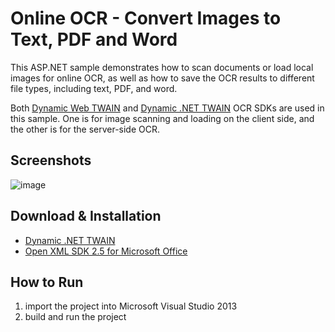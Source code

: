 Online OCR - Convert Images to Text, PDF and Word
=======================================================================
This ASP.NET sample demonstrates how to scan documents or load local images for online OCR, as well as how to save the OCR results to different file types, including text, PDF, and word.

Both [Dynamic Web TWAIN][1] and [Dynamic .NET TWAIN][2] OCR SDKs are used in this sample. One is for image scanning and loading on the client side, and the other is for the server-side OCR.

Screenshots
-----------
![image](http://www.codepool.biz/wp-content/uploads/2015/01/ocr_word_final.png)

Download & Installation
-----------------------
* [Dynamic .NET TWAIN][3]
* [Open XML SDK 2.5 for Microsoft Office][4]

How to Run
-----------
1. import the project into Microsoft Visual Studio 2013
2. build and run the project

[1]:http://www.dynamsoft.com/Products/WebTWAIN_Overview.aspx
[2]:http://www.dynamsoft.com/Products/.Net-TWAIN-Scanner.aspx
[3]:https://www.dynamsoft.com/Secure/Register_ClientInfo.aspx?productName=NetTWAIN&from=FromDownload
[4]:http://www.microsoft.com/en-us/download/details.aspx?id=30425


